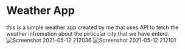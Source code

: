 # Weather App
this is a simple weather app created by me that uses API to fetch the weather infromation about the pirticular city that we have enterd. 
![Screenshot 2021-05-12 212036](https://user-images.githubusercontent.com/62178313/118006074-92745400-b368-11eb-9b99-131d8165a7a3.jpg)
![Screenshot 2021-05-12 212101](https://user-images.githubusercontent.com/62178313/118006077-93a58100-b368-11eb-80b2-aff43d338575.jpg)


